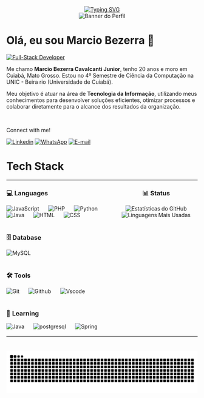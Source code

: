 <div align="center">
  <a href="https://git.io/typing-svg">
    <img src="https://readme-typing-svg.demolab.com?font=Playfair+Display&pause=1000&color=FFFFFF&background=0000001D&center=true&vCenter=true&width=400&height=70&lines=---+Welcome+to+my+code+universe!+---" alt="Typing SVG">
  </a>
</div>

<div align="center" width="650" height="100">
  <img src="https://github.com/MarcioBezerra-des/MarcioBezerra-des/blob/master/C%C3%B3pia%20de%20Simple%20Technology%20LinkedIn%20Banner.gif" alt="Banner do Perfil">
</div>

# Olá, eu sou Marcio Bezerra  👋
[![Full-Stack Developer](https://img.shields.io/badge/Full‑Stack_Developer-2F81F7?style=for-the-badge)](https://github.com/MarcioBezerra-des)

Me chamo **Marcio Bezerra Cavalcanti Junior**, tenho 20 anos e moro em Cuiabá, Mato Grosso. Estou no 4º Semestre de Ciência da Computação na UNIC - Beira rio (Universidade de Cuiabá).

Meu objetivo é atuar na área de **Tecnologia da Informação**, utilizando meus conhecimentos para desenvolver soluções eficientes, otimizar processos e colaborar diretamente para o alcance dos resultados da organização.

<br clear="both">

Connect with me!

[![Linkedin](https://img.shields.io/badge/LinkedIn-0077B5?style=for-the-badge&logo=linkedin&logoColor=white)](https://www.linkedin.com/in/marcio-bezerra-a61b5b2b6/)
[![WhatsApp](https://img.shields.io/badge/WhatsApp-25D366?style=for-the-badge&logo=whatsapp&logoColor=white)](https://wa.me/+5566999753238)
[![E-mail](https://img.shields.io/badge/Gmail-EA4335?logo=gmail&logoColor=white&style=for-the-badge)](mailto:marciobcavalcantijunior@gmail.com)

# Tech Stack

<table style="border-collapse: collapse; border-spacing: 0;">
<tr >
  <td valign="top" width="600" style="border: none; padding: 0; padding-right: 24px;">
    <div>
      <h3><strong> 💻 Languages</strong></h3>
      <img alt="JavaScript" title="JavaScript" width="40px" style="padding-right: 20px;" src="https://cdn.jsdelivr.net/gh/devicons/devicon@latest/icons/javascript/javascript-original.svg" />
      <img alt="PHP" title="PHP" width="40px" style="padding-right: 20px;" src="https://cdn.jsdelivr.net/gh/devicons/devicon@latest/icons/php/php-original.svg" />
      <img alt="Python" title="Python" width="40px" style="padding-right: 20px;" src="https://cdn.jsdelivr.net/gh/devicons/devicon@latest/icons/python/python-original.svg" />
      <img alt="Java" title="Java" width="40px" style="padding-right: 20px;" src="https://cdn.jsdelivr.net/gh/devicons/devicon@latest/icons/java/java-original.svg" />
      <img alt="HTML" title="HTML" width="40px" style="padding-right: 20px;" src="https://cdn.jsdelivr.net/gh/devicons/devicon@latest/icons/html5/html5-original.svg" />
      <img alt="CSS" title="CSS" width="40px" style="padding-right: 20px;" src="https://cdn.jsdelivr.net/gh/devicons/devicon@latest/icons/css3/css3-original.svg" />
    </div>
    <br>
    <div>
      <h3><strong>🗄️ Database</strong></h3>
      <img alt="MySQL" title="MySQL" width="40px" style="padding-right: 20px;" src="https://cdn.jsdelivr.net/gh/devicons/devicon@latest/icons/mysql/mysql-original.svg" />
    </div>
    <br>
    <div>
     <h3><strong>🛠️ Tools</strong></h3>
      <img alt="Git" title="Git" width="40px" style="padding-right: 20px;" src="https://cdn.jsdelivr.net/gh/devicons/devicon@latest/icons/git/git-original.svg" />
      <img alt="Github" title="Github" width="40px" style="padding-right: 20px;" src="https://cdn.jsdelivr.net/gh/devicons/devicon@latest/icons/github/github-original.svg" />
      <img alt="Vscode" title="Vscode" width="40px" style="padding-right: 20px;" src="https://cdn.jsdelivr.net/gh/devicons/devicon@latest/icons/vscode/vscode-original.svg" />
    </div>
    <br>
    <div>
    <h3><strong>🚀 Learning</strong></h3>
      <img alt="Java" title="Java" width="40px" style="padding-right: 20px;" src="https://cdn.jsdelivr.net/gh/devicons/devicon@latest/icons/java/java-original.svg" />
      <img alt="postgresql" title="Postgresql" width="40px" style="padding-right: 20px;" src="https://cdn.jsdelivr.net/gh/devicons/devicon@latest/icons/postgresql/postgresql-original.svg" />
      <img alt="Spring" title="Spring" width="40px" style="padding-right: 20px;" src="https://cdn.jsdelivr.net/gh/devicons/devicon@latest/icons/spring/spring-original.svg" />
    <br>
  </td>
   <td valign="top" width="500" align="center" style="border: none; padding: 0;">
     <h3><strong>📊 Status </strong></h3>
    <img src="https://github-readme-stats.vercel.app/api?username=MarcioBezerra-des&show_icons=true&theme=dark" alt="Estatísticas do GitHub" height="450">
    <br>
    <img src="https://github-readme-stats.vercel.app/api/top-langs/?username=MarcioBezerra-des&layout=compact&hide_border=true&theme=dark" alt="Linguagens Mais Usadas" width="450">
  </td>
</tr>
</table>

#

<picture align="center">
  <source media="(prefers-color-scheme: dark)" srcset="https://raw.githubusercontent.com/MarcioBezerra-des/MarcioBezerra-des/output/github-contribution-grid-snake-dark.svg">
  <source media="(prefers-color-scheme: light)" srcset="https://raw.githubusercontent.com/MarcioBezerra-des/MarcioBezerra-des/output/github-contribution-grid-snake-dark.svg">
  <img align="center" alt="github contribution grid snake animation" src="https://raw.githubusercontent.com/MarcioBezerra-des/MarcioBezerra-des/output/github-contribution-grid-snake.svg">
</picture>

<!--
**MarcioBezerra-des/MarcioBezerra-des** is a ✨ _special_ ✨ repository because its `README.md` (this file) appears on your GitHub profile.

Here are some ideas to get you started:

- 🔭 I’m currently working on ...
- 🌱 I’m currently learning ...
- 👯 I’m looking to collaborate on ...
- 🤔 I’m looking for help with ...
- 💬 Ask me about ...
- 📫 How to reach me: ...
- 😄 Pronouns: ...
- ⚡ Fun fact: ...
-->

